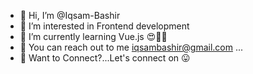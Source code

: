 
                                               




- 👋 Hi, I’m @Iqsam-Bashir
- 👀 I’m interested in Frontend development 
- 🌱 I’m currently learning Vue.js 😍👩‍💻
- 💌 You can reach out to me iqsambashir@gmail.com ...
- 🤝 Want to Connect?...Let's connect on  😛

<!---
Iqsam-Bashir/Iqsam-Bashir is a ✨ special ✨ repository because its `README.md` (this file) appears on your GitHub profile.
You can click the Preview link to take a look at your changes.
--->
